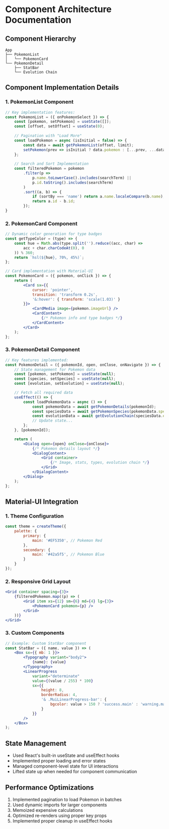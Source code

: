 # Component Architecture Documentation

## Component Hierarchy
```
App
├── PokemonList
│   └── PokemonCard
└── PokemonDetail
    ├── StatBar
    └── Evolution Chain
```

## Component Implementation Details

### 1. PokemonList Component
```jsx
// Key implementation features:
const PokemonList = ({ onPokemonSelect }) => {
    const [pokemon, setPokemon] = useState([]);
    const [offset, setOffset] = useState(0);
    
    // Pagination with "Load More"
    const loadPokemon = async (isInitial = false) => {
        const data = await getPokemonList(offset, limit);
        setPokemon(prev => isInitial ? data.pokemon : [...prev, ...data.pokemon]);
    };
    
    // Search and Sort Implementation
    const filteredPokemon = pokemon
        .filter(p => 
            p.name.toLowerCase().includes(searchTerm) ||
            p.id.toString().includes(searchTerm)
        )
        .sort((a, b) => {
            if (sortBy === 'name') return a.name.localeCompare(b.name);
            return a.id - b.id;
        });
}
```

### 2. PokemonCard Component
```jsx
// Dynamic color generation for type badges
const getTypeColor = (type) => {
    const hue = Math.abs(type.split('').reduce((acc, char) => 
        acc + char.charCodeAt(0), 0
    )) % 360;
    return `hsl(${hue}, 70%, 45%)`;
};

// Card implementation with Material-UI
const PokemonCard = ({ pokemon, onClick }) => {
    return (
        <Card sx={{ 
            cursor: 'pointer',
            transition: 'transform 0.2s',
            '&:hover': { transform: 'scale(1.03)' }
        }}>
            <CardMedia image={pokemon.imageUrl} />
            <CardContent>
                {/* Pokemon info and type badges */}
            </CardContent>
        </Card>
    );
};
```

### 3. PokemonDetail Component
```jsx
// Key features implemented:
const PokemonDetail = ({ pokemonId, open, onClose, onNavigate }) => {
    // State management for Pokemon data
    const [pokemon, setPokemon] = useState(null);
    const [species, setSpecies] = useState(null);
    const [evolution, setEvolution] = useState(null);

    // Fetch all required data
    useEffect(() => {
        const loadPokemonData = async () => {
            const pokemonData = await getPokemonDetails(pokemonId);
            const speciesData = await getPokemonSpecies(pokemonData.species);
            const evolutionData = await getEvolutionChain(speciesData.evolutionChainUrl);
            // Update state...
        };
    }, [pokemonId]);

    return (
        <Dialog open={open} onClose={onClose}>
            {/* Pokemon details layout */}
            <DialogContent>
                <Grid container>
                    {/* Image, stats, types, evolution chain */}
                </Grid>
            </DialogContent>
        </Dialog>
    );
};
```

## Material-UI Integration

### 1. Theme Configuration
```javascript
const theme = createTheme({
    palette: {
        primary: {
            main: '#EF5350', // Pokemon Red
        },
        secondary: {
            main: '#42a5f5', // Pokemon Blue
        }
    }
});
```

### 2. Responsive Grid Layout
```jsx
<Grid container spacing={3}>
    {filteredPokemon.map((p) => (
        <Grid item xs={12} sm={6} md={4} lg={3}>
            <PokemonCard pokemon={p} />
        </Grid>
    ))}
</Grid>
```

### 3. Custom Components
```jsx
// Example: Custom StatBar component
const StatBar = ({ name, value }) => (
    <Box sx={{ mb: 1 }}>
        <Typography variant="body2">
            {name}: {value}
        </Typography>
        <LinearProgress
            variant="determinate"
            value={(value / 255) * 100}
            sx={{
                height: 8,
                borderRadius: 4,
                '& .MuiLinearProgress-bar': {
                    bgcolor: value > 150 ? 'success.main' : 'warning.main'
                }
            }}
        />
    </Box>
);
```

## State Management
- Used React's built-in useState and useEffect hooks
- Implemented proper loading and error states
- Managed component-level state for UI interactions
- Lifted state up when needed for component communication

## Performance Optimizations
1. Implemented pagination to load Pokemon in batches
2. Used dynamic imports for larger components
3. Memoized expensive calculations
4. Optimized re-renders using proper key props
5. Implemented proper cleanup in useEffect hooks
